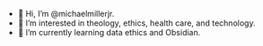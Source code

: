 - 👋 Hi, I’m @michaelmillerjr.
- 👀 I’m interested in theology, ethics, health care, and technology.
- 🌱 I’m currently learning data ethics and Obsidian. 

<!---
michaelmillerjr/michaelmillerjr is a ✨ special ✨ repository because its `README.md` (this file) appears on your GitHub profile.
You can click the Preview link to take a look at your changes.
--->
